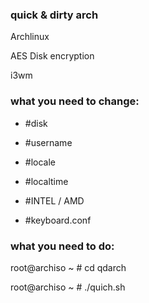 ### quick &amp; dirty arch
Archlinux

AES Disk encryption

i3wm

### what you need to change:

* #disk

* #username

* #locale

* #localtime

* #INTEL / AMD

* #keyboard.conf

### what you need to do:

root@archiso ~ # cd qdarch

root@archiso ~ # ./quich.sh
